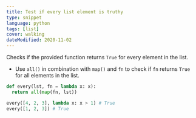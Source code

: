 ```yaml
---
title: Test if every list element is truthy
type: snippet
language: python
tags: [list]
cover: walking
dateModified: 2020-11-02
---
```


Checks if the provided function returns `True` for every element in the list.

- Use `all()` in combination with `map()` and `fn` to check if `fn` returns `True` for all elements in the list.

```py
def every(lst, fn = lambda x: x):
  return all(map(fn, lst))
```

```py
every([4, 2, 3], lambda x: x > 1) # True
every([1, 2, 3]) # True
```
